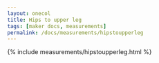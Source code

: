 ```yaml
---
layout: onecol
title: Hips to upper leg
tags: [maker docs, measurements]
permalink: /docs/measurements/hipstoupperleg
---
```

{% include measurements/hipstoupperleg.html %}
